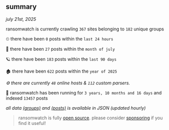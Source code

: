 
## summary
_july 21st, 2025_

ransomwatch is currently crawling `367` sites belonging to `182` unique groups

⏲ there have been `0` posts within the `last 24 hours`

🦈 there have been `27` posts within the `month of july`

🪐 there have been `183` posts within the `last 90 days`

🏚 there have been `622` posts within the `year of 2025`

_⚙️ there are currently `48` online hosts & `112` custom parsers._

🦕 ransomwatch has been running for `3 years, 10 months and 16 days` and indexed `13457` posts

_all data  [(groups)](http://ransomwhat.telemetry.ltd/groups) and [(posts)](http://ransomwhat.telemetry.ltd/posts) is available in JSON (updated hourly)_

> ransomwatch is fully [open source](https://github.com/joshhighet/ransomwatch#ransomwatch--). please consider [sponsoring](https://github.com/sponsors/joshhighet) if you find it useful!
